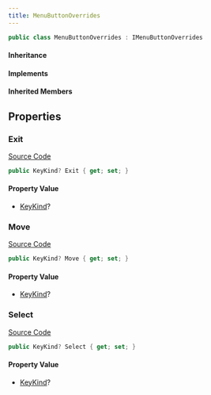 ```yaml
---
title: MenuButtonOverrides
---
```


```csharp
public class MenuButtonOverrides : IMenuButtonOverrides
```

#### Inheritance

#### Implements

#### Inherited Members

## Properties

### Exit

[Source Code](https://github.com/swiftly-solution/swiftlys2/blob/main/managed/src/SwiftlyS2.Core/Modules/Menus/MenuButtonOverrides.cs#L10)

```csharp
public KeyKind? Exit { get; set; }
```

#### Property Value

- [KeyKind](/docs/api/shared/events/keykind)?

### Move

[Source Code](https://github.com/swiftly-solution/swiftlys2/blob/main/managed/src/SwiftlyS2.Core/Modules/Menus/MenuButtonOverrides.cs#L9)

```csharp
public KeyKind? Move { get; set; }
```

#### Property Value

- [KeyKind](/docs/api/shared/events/keykind)?

### Select

[Source Code](https://github.com/swiftly-solution/swiftlys2/blob/main/managed/src/SwiftlyS2.Core/Modules/Menus/MenuButtonOverrides.cs#L8)

```csharp
public KeyKind? Select { get; set; }
```

#### Property Value

- [KeyKind](/docs/api/shared/events/keykind)?

